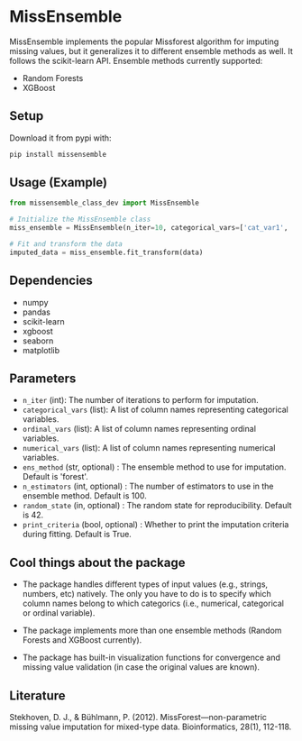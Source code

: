 # MissEnsemble

MissEnsemble implements the popular Missforest algorithm for imputing missing values, but it generalizes it to different ensemble methods as well. It follows the scikit-learn API. Ensemble methods currently supported: 

- Random Forests
- XGBoost

## Setup
Download it from pypi with:

```bash
pip install missensemble
```

## Usage (Example)

```python
from missensemble_class_dev import MissEnsemble

# Initialize the MissEnsemble class
miss_ensemble = MissEnsemble(n_iter=10, categorical_vars=['cat_var1', 'cat_var2'], ordinal_vars=['ord_var'], numerical_vars=['num_var1', 'num_var2'])

# Fit and transform the data
imputed_data = miss_ensemble.fit_transform(data)
```

## Dependencies

- numpy
- pandas
- scikit-learn
- xgboost
- seaborn
- matplotlib

## Parameters

- `n_iter` (int): The number of iterations to perform for imputation.
- `categorical_vars` (list): A list of column names representing categorical variables.
- `ordinal_vars` (list): A list of column names representing ordinal variables.
- `numerical_vars` (list): A list of column names representing numerical variables.
- `ens_method` (str, optional) : The ensemble method to use for imputation. Default is 'forest'.
- `n_estimators` (int, optional) : The number of estimators to use in the ensemble method. Default is 100.
- `random_state` (in, optional) : The random state for reproducibility. Default is 42.
- `print_criteria` (bool, optional) : Whether to print the imputation criteria during fitting. Default is True.


## Cool things about the package
- The package handles different types of input values (e.g., strings, numbers, etc) natively. The only you have to do is to specify which column names belong to which categorics (i.e., numerical, categorical or ordinal variable).

- The package implements more than one ensemble methods (Random Forests and XGBoost currently).

- The package has built-in visualization functions for convergence and missing value validation (in case the original values are known).

## Literature
Stekhoven, D. J., & Bühlmann, P. (2012). MissForest—non-parametric missing value imputation for mixed-type data. Bioinformatics, 28(1), 112-118.
